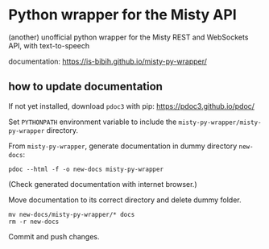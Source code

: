 # Python wrapper for the Misty API

(another) unofficial python wrapper for the Misty REST and WebSockets API, with text-to-speech

documentation: https://is-bibih.github.io/misty-py-wrapper/

## how to update documentation

If not yet installed, download `pdoc3` with pip: https://pdoc3.github.io/pdoc/

Set `PYTHONPATH` environment variable to include the `misty-py-wrapper/misty-py-wrapper`
directory.

From `misty-py-wrapper`, generate documentation in dummy directory `new-docs`:
```
pdoc --html -f -o new-docs misty-py-wrapper
```

(Check generated documentation with internet browser.)

Move documentation to its correct directory and delete dummy folder.
```
mv new-docs/misty-py-wrapper/* docs
rm -r new-docs
```

Commit and push changes.

